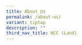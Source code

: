 ```yaml
---
title: About Us
permalink: /about-us/
variant: tiptap
description: ""
third_nav_title: NCC (Land)
---
```

